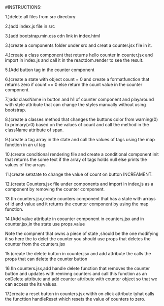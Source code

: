 #INSTRUCTIONS:

1.)delete all files from src directory

2.)add index.js file in src

3.)add bootstrap.min.css cdn link in index.html

3.)create a components folder under src and creat a counter.jsx file in it.

4.)create a class component that returns hello counter in counter.jsx and import in  index.js and call it in the reactdom.render to see the result.

5.)Add button tag in the counter component

6.)create a state with object count = 0 and create a formatfunction that returns zero if count == 0 else return the count value in the counter component.

7.)add className in button and h1 of counter component and playaround with style attribute that can change the styles manually without using bootstrap.

8.)create a classes method that changes the buttons color from warning(0) to primary(>0) based on the values of count and call the method in the className attribute of span.

9.)create a tag array in the state and call the values of tags using the map function in an ul tag

10.)create conditional rendering file and create a conditional component init that returns the some text if the array of tags holds null else prints the values of the arrays.

11.)create setstate to change the value of count on button INCREAMENT.

12.)create Counters.jsx file under components and import in index,js as  a component by removing the counter component.

13.)In counters.jsx,create counters component that has a state with arrays of id and value and it returns the counter component by using the map function.

14.)Add value attribute in coounter component in counters,jsx and in counter.jsx,in the state use props.value

Note the compnent that   owns a piece of state ,should be the one modifying it so here the to delet the counter you should use props that deletes the counter from the counters.jsx 

15.)create the delete  button in counter.jsx and add attribute the calls the props that can delete the counter button

16.)In counters.jsx,add handle delete function that removes the counter button and updates with reminng counters and call this function as an onDelete attribute  and add counter attribute with counter object so that we can access the its values.

17.)create a reset button in counters.jsx withh on click attribute tyhat calls the functtion handleReset which resets the value of counters to zero.